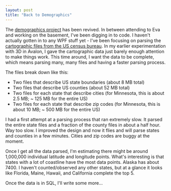 ```yaml
---
layout: post
title: "Back to Demographics"
---
```


<p>The <a href="http://kindohm.com/archive/2005/07/08/992.aspx">demographics project</a> has been revived.  In between attending to Eva and working on the basement, I've been digging in to code.  I haven't actually gotten in to any WPF stuff yet - I've been focusing on parsing the <a href="http://www.census.gov/geo/www/cob/bdy_files.html" target="_blank">cartographic files from the US census bureau</a>.  In my earlier experimentation with 3D in Avalon, I gave the cartographic data just barely enough attention to make things work.  This time around, I want the data to be complete, which means parsing many, many files and having a faster parsing process. </p>
  
<p>The files break down like this:</p>
  
<ul> 
<li>Two files that describe US state boundaries (about 8 MB total)</li> 
<li>Two files that describe US counties (about 52 MB total)</li> 
<li>Two files for each state that describe cities (for Minnesota, this is about 2.5 MB; ~ 125 MB for the entire US)</li> 
<li>Two files for each state that describe zip codes (for Minnesota, this is about 10 MB; ~ 500 MB for the entire US)</li> </ul>  
<p>I had a first attempt at a parsing process that ran extremely slow.  It parsed the entire state files and a fraction of the county files in about a half hour.  Way too slow.  I improved the design and now it flies and will parse states and counties in a few minutes.  Cities and zip codes are buggy at the moment.  </p>
  
<p>Once I get all the data parsed, I'm estimating there might be around 1,000,000 individual latitude and longitude points.  What's interesting is that states with a lot of coastline have the most data points.  Alaska has about 7400.  I haven't counted/observed any other states, but at a glance it looks like Florida, Maine, Hawaii, and California complete the top 5.</p>
  
<p>Once the data is in SQL, I'll write some more...</p>
 
